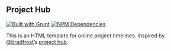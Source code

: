 ## Project Hub

[![Built with Grunt](https://cdn.gruntjs.com/builtwith.png)](http://gruntjs.com)
[![NPM Dependencies](https://david-dm.org/michaelthorne/projecthub.png)](https://david-dm.org)

This is an HTML template for online project timelines. Inspired by [@bradfrost](twitter.com/brad_frost)’s [project hub](https://github.com/bradfrost/project-hub).
